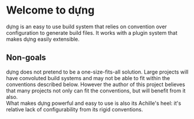 # Welcome to dựng

dựng is an easy to use build system that relies on convention over configuration to generate build files.
It works with a plugin system that makes dựng easily extensible.

## Non-goals

dựng does not pretend to be a one-size-fits-all solution. Large projects will have convoluted build systems
and may not be able to fit within the conventions described below. However the author of this project believes
that many projects not only can fit the conventions, but will benefit from it also.  
What makes dựng powerful and easy to use is also its Achille's heel: it's relative lack of configurability from
its rigid conventions.
